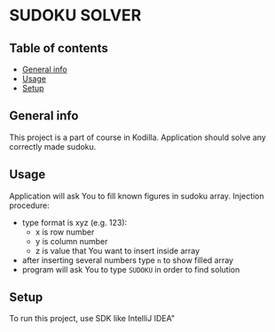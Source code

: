 # SUDOKU SOLVER<h5> 
## Table of contents
* [General info](#general-info)
* [Usage](#usage)
* [Setup](#setup)

## General info
This project is a part of course in Kodilla. Application should solve any correctly made sudoku.

## Usage 
Application will ask You to fill known figures in sudoku array. Injection procedure:
* type format is xyz (e.g. 123):
    * x is row number 
    * y is column number
    * z is value that You want to insert inside array
* after inserting several numbers type `n` to show filled array
* program will ask You to type `SUDOKU` in order to find solution

## Setup 
To run this project, use SDK like IntelliJ IDEA"

